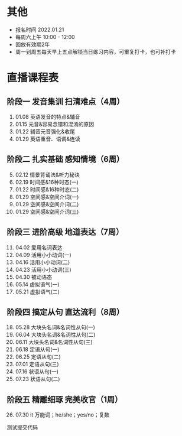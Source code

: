 # 其他
- 报名时间 2022.01.21
- 每周六上午 10:00 - 12:00
- 回放有效期2年
- 周一到周五每天早上五点解锁当日练习内容，可重复打卡，也可补打卡


# 直播课程表
## 阶段一 发音集训 扫清难点（4周）
1. 01.08 英语发音的特点&辅音
2. 01.15 元音&容易念错和混淆的原因
3. 01.22 辅音元音强化&收尾
4. 01.29 英语重音、语调&连读

## 阶段二 扎实基础 感知情境（6周）
5. 02.12 情景背诵法&听力秘诀
6. 02.19 时间感&16种时态(一)
7. 01.22 时间感&16种时态(二)
8. 01.29 空间感&空间介词(一)
9. 01.29 空间感&空间介词(二)
10. 01.29 空间感&空间介词(三)

## 阶段三 进阶高级 地道表达（7周）
11. 04.02 爱用名词表达
12. 04.09 活用小小动词(一)
13. 04.16 活用小小动词(二)
14. 04.23 活用小小动词(三)
15. 04.30 被动语态
16. 05.14 虚拟语气(一)
17. 05.21 虚拟语气(二)

## 阶段四 搞定从句 直达流利（8周）
18. 05.28 大块头名词&名词性从句(一)
19. 06.04 大块头名词&名词性从句(二)
20. 06.11 大块头名词&名词性从句(三)
21. 06.18 定语从句(一)
22. 06.25 定语从句(二)
23. 07.01 定语从句(三)
24. 07.16 状语从句(一)
25. 07.23 状语从句(二)

## 阶段五 精雕细琢 完美收官（1周）
26. 07.30 it 万能词；he/she；yes/no；复数


测试提交代码